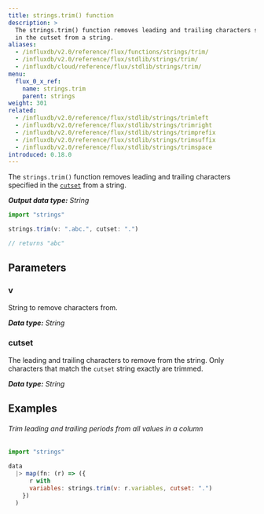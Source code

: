 ```yaml
---
title: strings.trim() function
description: >
  The strings.trim() function removes leading and trailing characters specified
  in the cutset from a string.
aliases:
  - /influxdb/v2.0/reference/flux/functions/strings/trim/
  - /influxdb/v2.0/reference/flux/stdlib/strings/trim/
  - /influxdb/cloud/reference/flux/stdlib/strings/trim/
menu:
  flux_0_x_ref:
    name: strings.trim
    parent: strings
weight: 301
related:
  - /influxdb/v2.0/reference/flux/stdlib/strings/trimleft
  - /influxdb/v2.0/reference/flux/stdlib/strings/trimright
  - /influxdb/v2.0/reference/flux/stdlib/strings/trimprefix
  - /influxdb/v2.0/reference/flux/stdlib/strings/trimsuffix
  - /influxdb/v2.0/reference/flux/stdlib/strings/trimspace
introduced: 0.18.0
---
```


The `strings.trim()` function removes leading and trailing characters specified
in the [`cutset`](#cutset) from a string.

_**Output data type:** String_

```js
import "strings"

strings.trim(v: ".abc.", cutset: ".")

// returns "abc"
```

## Parameters

### v
String to remove characters from.

_**Data type:** String_

### cutset
The leading and trailing characters to remove from the string.
Only characters that match the `cutset` string exactly are trimmed.

_**Data type:** String_

## Examples

###### Trim leading and trailing periods from all values in a column
```js
import "strings"

data
  |> map(fn: (r) => ({
      r with
      variables: strings.trim(v: r.variables, cutset: ".")
    })
  )
```
